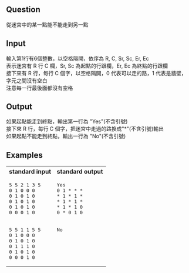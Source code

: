 ## Question
 從迷宮中的某一點能不能走到另一點
## Input
 輸入第1行有6個整數，以空格隔開，依序為 R, C, Sr, Sc, Er, Ec <br>
 表示迷宮有 R 行 C 欄，Sr, Sc 為起點的行跟欄，Er, Ec 為終點的行跟欄 <br>
 接下來有 R 行，每行 C 個字，以空格隔開，0 代表可以走的路，1 代表是牆壁，字元之間沒有空白 <br>
 注意每一行最後面都沒有空格
## Output
 如果起點能走到終點，輸出第一行為 "Yes"(不含引號) <br>
 接下來 R 行，每行 C 個字，把迷宮中走過的路換成"\*"(不含引號)輸出 <br>
 如果起點不能走到終點，輸出一行為 "No"(不含引號) <br>
## Examples
<table>
	<tr>
		<th>standard input</th>
		<th>standard output</th>
	</tr>
	<tr valign="top">
		<td><pre>5 5 2 1 3 5
0 1 0 0 0
0 1 0 1 0
0 1 0 1 0
0 1 0 1 0
0 0 0 1 0</pre></td>
  <td><pre>Yes
0 1 * * *
* 1 * 1 *
* 1 * 1 *
* 1 * 1 0
0 * 0 1 0</pre></td>
	</tr>
	<tr valign="top">
		<td><pre>5 5 1 1 5 5
0 1 0 0 0
0 1 0 1 0
0 1 1 1 0
0 1 0 1 0
0 0 0 1 0</pre></td>
  <td><pre>No</pre></td>
	</tr>
</table>
